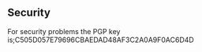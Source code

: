 


## Security 

  For security problems the PGP key is;C505D057E79696CBAEDAD48AF3C2A0A9F0AC6D4D 



